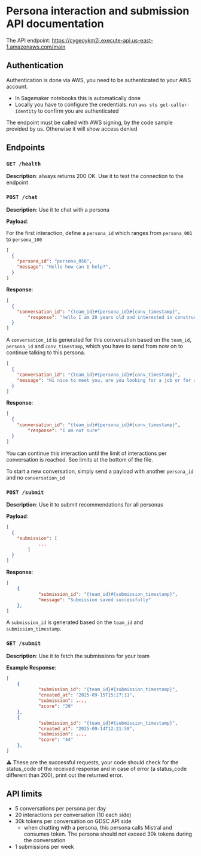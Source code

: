 # Persona interaction and submission API documentation

The API endpoint: https://cygeoykm2i.execute-api.us-east-1.amazonaws.com/main

## Authentication

Authentication is done via AWS, you need to be authenticated to your AWS account.

- In Sagemaker notebooks this is automatically done
- Locally you have to configure the credentials. run `aws sts get-caller-identity` to confirm you are authenticated

The endpoint must be called with AWS signing, by the code sample provided by us. Otherwise it will show access denied

## Endpoints

### `GET /health`

**Description**: always returns 200 OK. Use it to test the connection to the endpoint

### `POST /chat`

**Description**: Use it to chat with a persona

**Payload**:

For the first interaction, define a `persona_id` which ranges from `persona_001` to `persona_100`

```json
[
  {
    "persona_id": "persona_056",
    "message": "Hello how can I help?",
  }
]
```

**Response**:

```json
[
  {
    "conversation_id": "{team_id}#{persona_id}#{conv_timestamp}",
		"response": "hello I am 20 years old and interested in construction"
  }
]
```

A `conversation_id` is generated for this conversation based on the `team_id`, `persona_id` and `conv_timestamp`, which you have to send from now on to continue talking to this persona.

```json
[
  {
    "conversation_id": "{team_id}#{persona_id}#{conv_timestamp}",
    "message": "Hi nice to meet you, are you looking for a job or for a training?"
  }
]
```

**Response**:

```json
[
  {
    "conversation_id": "{team_id}#{persona_id}#{conv_timestamp}",
		"response": "I am not sure"
  }
]
```

You can continue this interaction until the limit of interactions per conversation is reached. See limits at the bottom of the file.

To start a new conversation, simply send a payload with another `persona_id` and no `conversation_id`

### `POST /submit`

**Description**: Use it to submit recommendations for all personas

**Payload**:

```json
[
  {
    "submission": [
			...
		]
  }
]
```

**Response**:

```json
[
	{
			"submission_id": "{team_id}#{submission_timestamp}",
			"message": "Submission saved successfully"
	},
]
```

A `submission_id` is generated based on the `team_id` and `submission_timestamp`.

### `GET /submit`

**Description**: Use it to fetch the submissions for your team

**Example Response**:

```json
[
	{
			"submission_id": "{team_id}#{submission_timestamp}",
			"created_at": "2025-09-15T15:27:11",
			"submission": ...,
			"score": "39"
	},
	{
			"submission_id": "{team_id}#{submission_timestamp}",
			"created_at": "2025-09-14T12:21:58",
			"submission": ...,
			"score": "44"
	},
]
```

⚠️ These are the successful requests, your code should check for the status_code of the received response and in case of error (a status_code different than 200), print out the returned error.

## API limits

- 5 conversations per persona per day
- 20 interactions per conversation (10 each side)
- 30k tokens per conversation on GDSC API side
  - when chatting with a persona, this persona calls Mistral and consumes token. The persona should not exceed 30k tokens during the conversation
- 1 submissions per week

